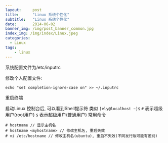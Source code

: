 ```yaml
---
layout:     post
title:      "Linux 系统个性化"
subtitle:   "Linux 系统个性化"
date:       2014-06-02
banner_img: /img/post_banner_common.jpg
index_img: /img/index/Linux.jpeg
categories:
  - Linux
tags:
    - linux
---
```


系统配置文件为/etc/inputrc

修改个人配置文件:

    echo "set completion-ignore-case on" >> ~/.inputrc

重启终端

启动Linux 控制台后, 可以看到Shell提示符
类似 ```[ely@localhost ~]$``` 
 `#` 表示超级用户(root用户) `$` 表示超级用户(普通用户)
常用命令
```
# hostname // 显示主机名
# hostname <myhostname> // 修改主机名, 重启失效
# vi /etc/hostname // 修改主机名(ubuntu), 重启不失效(不同发行版可能有差别)
```
